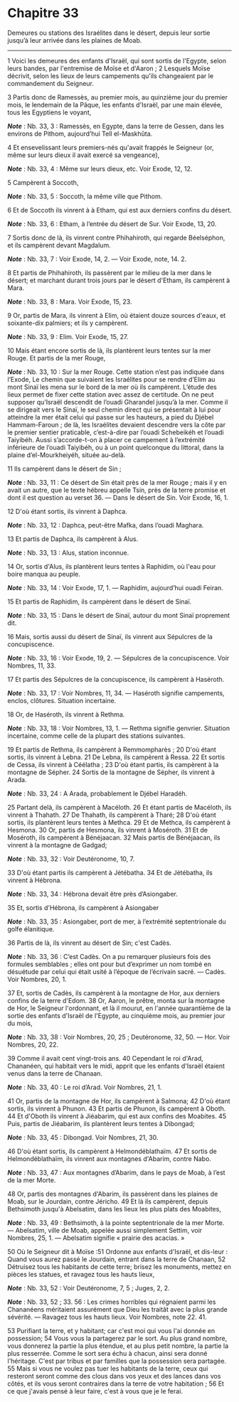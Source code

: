 # Chapitre 33

Demeures ou stations des Israélites dans le désert, depuis leur sortie jusqu’à leur arrivée dans les plaines de Moab.

***

1 Voici les demeures des enfants d'Israël, qui sont sortis de l'Egypte, selon leurs bandes, par l'entremise de Moïse et d'Aaron ; 2 Lesquels Moïse décrivit, selon les lieux de leurs campements qu'ils changeaient par le commandement du Seigneur.


3 Partis donc de Ramessès, au premier mois, au quinzième jour du premier mois, le lendemain de la Pâque, les enfants d'Israël, par une main élevée, tous les Egyptiens le voyant,

***Note*** :  Nb. 33, 3 : Ramessès, en Egypte, dans la terre de Gessen, dans les environs de Pithom, aujourd’hui Tell el-Maskhûta.

4 Et ensevelissant leurs premiers-nés qu'avait frappés le Seigneur (or, même sur leurs dieux il avait exercé sa vengeance),

***Note*** :  Nb. 33, 4 : Même sur leurs dieux, etc. Voir Exode, 12, 12.


5 Campèrent à Soccoth,

***Note*** :  Nb. 33, 5 : Soccoth, la même ville que Pithom.

6 Et de Soccoth ils vinrent à à Etham, qui est aux derniers confins du désert.

***Note*** :  Nb. 33, 6 : Etham, à l’entrée du désert de Sur. Voir Exode, 13, 20.

7 Sortis donc de là, ils vinrent contre Phihahiroth, qui regarde Béelséphon, et ils campèrent devant Magdalum.

***Note*** :  Nb. 33, 7 : Voir Exode, 14, 2. ― Voir Exode, note, 14. 2.

8 Et partis de Phihahiroth, ils passèrent par le milieu de la mer dans le désert; et marchant durant trois jours par le désert d'Etham, ils campèrent à Mara.

***Note*** :  Nb. 33, 8 : Mara. Voir Exode, 15, 23.

9 Or, partis de Mara, ils vinrent à Elim, où étaient douze sources d'eaux, et soixante-dix palmiers; et ils y campèrent.

***Note*** :  Nb. 33, 9 : Elim. Voir Exode, 15, 27.

10 Mais étant encore sortis de là, ils plantèrent leurs tentes sur la mer Rouge. Et partis de la mer Rouge,

***Note*** :  Nb. 33, 10 : Sur la mer Rouge. Cette station n’est pas indiquée dans l’Exode, Le chemin que suivaient les Israélites pour se rendre d’Elim au mont Sinaï les mena sur le bord de la mer où ils campèrent. L’étude des lieux permet de fixer cette station avec assez de certitude. On ne peut supposer qu’Israël descendit de l’ouadi Gharandel jusqu’à la mer. Comme il se dirigeait vers le Sinaï, le seul chemin direct qui se présentait à lui pour atteindre la mer était celui qui passe sur les hauteurs, a pied du Djébel Hammam-Faroun ; de là, les Israélites devaient descendre vers la côte par le premier sentier praticable, c’est-à-dire par l’ouadi Schebeikéh et l’ouadi Taiyibéh. Aussi s’accorde-t-on à placer ce campement à l’extrémité inférieure de l’ouadi Taiyibéh, ou à un point quelconque du littoral, dans la plaine d’el-Mourkheiyéh, située au-delà.

11 Ils campèrent dans le désert de Sin ;

***Note*** :  Nb. 33, 11 : Ce désert de Sin était près de la mer Rouge ; mais il y en avait un autre, que le texte hébreu appelle Tsin, près de la terre promise et dont il est question au verset 36. ― Dans le désert de Sin. Voir Exode, 16, 1.

12 D'où étant sortis, ils vinrent à Daphca.

***Note*** :  Nb. 33, 12 : Daphca, peut-être Mafka, dans l’ouadi Maghara.

13 Et partis de Daphca, ils campèrent à Alus.

***Note*** :  Nb. 33, 13 : Alus, station inconnue.

14 Or, sortis d'Alus, ils plantèrent leurs tentes à Raphidim, où l'eau pour boire manqua au peuple.

***Note*** :  Nb. 33, 14 : Voir Exode, 17, 1. ― Raphidim, aujourd’hui ouadi Feiran.

15 Et partis de Raphidim, ils campèrent dans le désert de Sinaï.

***Note*** :  Nb. 33, 15 : Dans le désert de Sinaï, autour du mont Sinaï proprement dit.


16 Mais, sortis aussi du désert de Sinaï, ils vinrent aux Sépulcres de la concupiscence.

***Note*** :  Nb. 33, 16 : Voir Exode, 19, 2. ― Sépulcres de la concupiscence. Voir Nombres, 11, 33.

17 Et partis des Sépulcres de la concupiscence, ils campèrent à Haséroth.

***Note*** :  Nb. 33, 17 : Voir Nombres, 11, 34. ― Haséroth signifie campements, enclos, clôtures. Situation incertaine.

18 Or, de Haséroth, ils vinrent à Rethma.

***Note*** :  Nb. 33, 18 : Voir Nombres, 13, 1. ― Rethma signifie genvrier. Situation incertaine, comme celle de la plupart des stations suivantes.

19 Et partis de Rethma, ils campèrent à Remmompharès ; 20 D'où étant sortis, ils vinrent à Lebna. 21 De Lebna, ils campèrent à Ressa. 22 Et sortis de Cessa, ils vinrent à Céélatha ; 23 D'où étant partis, ils campèrent à la montagne de Sépher. 24 Sortis de la montagne de Sépher, ils vinrent à Arada.

***Note*** :  Nb. 33, 24 : A Arada, probablement le Djébel Haradéh.

25 Partant delà, ils campèrent à Macéloth. 26 Et étant partis de Macéloth, ils vinrent à Thahath. 27 De Thahath, ils campèrent à Tharé; 28 D'où étant sortis, ils plantèrent leurs tentes à Methca. 29 Et de Methca, ils campèrent à Hesmona. 30 Or, partis de Hesmona, ils vinrent à Moséroth. 31 Et de Moséroth, ils campèrent à Bénéjaacan. 32 Mais partis de Bénéjaacan, ils vinrent à la montagne de Gadgad;

***Note*** :  Nb. 33, 32 : Voir Deutéronome, 10, 7.

33 D'où étant partis ils campèrent à Jétébatha. 34 Et de Jétébatha, ils vinrent à Hébrona.

***Note*** :  Nb. 33, 34 : Hébrona devait être près d’Asiongaber.

35 Et, sortis d'Hébrona, ils campèrent à Asiongaber

***Note*** :  Nb. 33, 35 : Asiongaber, port de mer, à l’extrémité septentrionale du golfe élanitique.

36 Partis de là, ils vinrent au désert de Sin; c'est Cadès.

***Note*** :  Nb. 33, 36 : C’est Cadès. On a pu remarquer plusieurs fois des formules semblables ; elles ont pour but d’exprimer un nom tombé en désuétude par celui qui était usité à l’époque de l’écrivain sacré. ― Cadès. Voir Nombres, 20, 1.


37 Et, sortis de Cadès, ils campèrent à la montagne de Hor, aux derniers confins de la terre d'Edom. 38 Or, Aaron, le prêtre, monta sur la montagne de Hor, le Seigneur l'ordonnant, et là il mourut, en l'année quarantième de la sortie des enfants d'Israël de l'Egypte, au cinquième mois, au premier jour du mois,

***Note*** :  Nb. 33, 38 : Voir Nombres, 20, 25 ; Deutéronome, 32, 50. ― Hor. Voir Nombres, 20, 22.

39 Comme il avait cent vingt-trois ans. 40 Cependant le roi d'Arad, Chananéen, qui habitait vers le midi, apprit que les enfants d'Israël étaient venus dans la terre de Chanaan.

***Note*** :  Nb. 33, 40 : Le roi d’Arad. Voir Nombres, 21, 1.


41 Or, partis de la montagne de Hor, ils campèrent à Salmona; 42 D'où étant sortis, ils vinrent à Phunon. 43 Et partis de Phunon, ils campèrent à Oboth. 44 Et d'Oboth ils vinrent à Jiéabarim, qui est aux confins des Moabites. 45 Puis, partis de Jiéabarim, ils plantèrent leurs tentes à Dibongad;

***Note*** :  Nb. 33, 45 : Dibongad. Voir Nombres, 21, 30.

46 D'où étant sortis, ils campèrent à Helmondéblathaïm. 47 Et sortis de Helmondéblathaïm, ils vinrent aux montagnes d'Abarim, contre Nabo.

***Note*** :  Nb. 33, 47 : Aux montagnes d’Abarim, dans le pays de Moab, à l’est de la mer Morte.

48 Or, partis des montagnes d'Abarim, ils passèrent dans les plaines de Moab, sur le Jourdain, contre Jéricho. 49 Et là ils campèrent, depuis Bethsimoth jusqu'à Abelsatim, dans les lieux les plus plats des Moabites,

***Note*** :  Nb. 33, 49 : Bethsimoth, à la pointe septentrionale de la mer Morte. ― Abelsatim, ville de Moab, appelée aussi simplement Settim, voir Nombres, 25, 1. ― Abelsatim signifie « prairie des acacias. »


50 Où le Seigneur dit à Moïse :51 Ordonne aux enfants d'Israël, et dis-leur : Quand vous aurez passé le Jourdain, entrant dans la terre de Chanaan, 52 Détruisez tous les habitants de cette terre; brisez les monuments, mettez en pièces les statues, et ravagez tous les hauts lieux,

***Note*** :  Nb. 33, 52 : Voir Deutéronome, 7, 5 ; Juges, 2, 2.

***Note*** :  Nb. 33, 52 ; 33. 56 : Les crimes horribles qui régnaient parmi les Chananéens méritaient assurément que Dieu les traitât avec la plus grande sévérité. ― Ravagez tous les hauts lieux. Voir Nombres, note 22. 41.

53 Purifiant la terre, et y habitant; car c'est moi qui vous l'ai donnée en possession; 54 Vous vous la partagerez par le sort. Au plus grand nombre, vous donnerez la partie la plus étendue, et au plus petit nombre, la partie la plus resserrée. Comme le sort sera échu à chacun, ainsi sera donné l'héritage. C'est par tribus et par familles que la possession sera partagée. 55 Mais si vous ne voulez pas tuer les habitants de la terre, ceux qui resteront seront comme des clous dans vos yeux et des lances dans vos côtés, et ils vous seront contraires dans la terre de votre habitation ; 56 Et ce que j'avais pensé à leur faire, c'est à vous que je le ferai.

